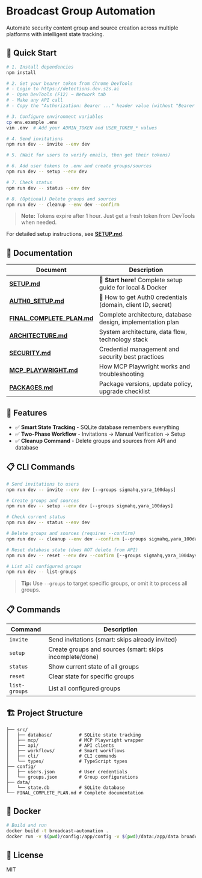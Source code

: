 # Broadcast Group Automation

Automate security content group and source creation across multiple platforms with intelligent state tracking.

## 🚀 Quick Start

```bash
# 1. Install dependencies
npm install

# 2. Get your bearer token from Chrome DevTools
# - Login to https://detections.dev.s2s.ai
# - Open DevTools (F12) → Network tab
# - Make any API call
# - Copy the "Authorization: Bearer ..." header value (without "Bearer ")

# 3. Configure environment variables
cp env.example .env
vim .env  # Add your ADMIN_TOKEN and USER_TOKEN_* values

# 4. Send invitations
npm run dev -- invite --env dev

# 5. (Wait for users to verify emails, then get their tokens)

# 6. Add user tokens to .env and create groups/sources
npm run dev -- setup --env dev

# 7. Check status
npm run dev -- status --env dev

# 8. (Optional) Delete groups and sources
npm run dev -- cleanup --env dev --confirm
```

> **Note:** Tokens expire after 1 hour. Just get a fresh token from DevTools when needed.

For detailed setup instructions, see **[SETUP.md](./SETUP.md)**.

## 📖 Documentation

| Document | Description |
|----------|-------------|
| **[SETUP.md](./SETUP.md)** | 🚀 **Start here!** Complete setup guide for local & Docker |
| **[AUTH0_SETUP.md](./AUTH0_SETUP.md)** | 🔐 How to get Auth0 credentials (domain, client ID, secret) |
| **[FINAL_COMPLETE_PLAN.md](./FINAL_COMPLETE_PLAN.md)** | Complete architecture, database design, implementation plan |
| **[ARCHITECTURE.md](./ARCHITECTURE.md)** | System architecture, data flow, technology stack |
| **[SECURITY.md](./SECURITY.md)** | Credential management and security best practices |
| **[MCP_PLAYWRIGHT.md](./MCP_PLAYWRIGHT.md)** | How MCP Playwright works and troubleshooting |
| **[PACKAGES.md](./PACKAGES.md)** | Package versions, update policy, upgrade checklist |

## 🎯 Features

- ✅ **Smart State Tracking** - SQLite database remembers everything
- ✅ **Two-Phase Workflow** - Invitations → Manual Verification → Setup
- ✅ **Cleanup Command** - Delete groups and sources from API and database

## 📋 CLI Commands

```bash
# Send invitations to users
npm run dev -- invite --env dev [--groups sigmahq,yara_100days]

# Create groups and sources
npm run dev -- setup --env dev [--groups sigmahq,yara_100days]

# Check current status
npm run dev -- status --env dev

# Delete groups and sources (requires --confirm)
npm run dev -- cleanup --env dev --confirm [--groups sigmahq,yara_100days]

# Reset database state (does NOT delete from API)
npm run dev -- reset --env dev --confirm [--groups sigmahq,yara_100days]

# List all configured groups
npm run dev -- list-groups
```

> **Tip:** Use `--groups` to target specific groups, or omit it to process all groups.

## 📋 Commands

| Command | Description |
|---------|-------------|
| `invite` | Send invitations (smart: skips already invited) |
| `setup` | Create groups and sources (smart: skips incomplete/done) |
| `status` | Show current state of all groups |
| `reset` | Clear state for specific groups |
| `list-groups` | List all configured groups |

## 🏗️ Project Structure

```
├── src/
│   ├── database/          # SQLite state tracking
│   ├── mcp/               # MCP Playwright wrapper
│   ├── api/               # API clients
│   ├── workflows/         # Smart workflows
│   ├── cli/               # CLI commands
│   └── types/             # TypeScript types
├── config/
│   ├── users.json         # User credentials
│   └── groups.json        # Group configurations
├── data/
│   └── state.db           # SQLite database
└── FINAL_COMPLETE_PLAN.md # Complete documentation
```

## 🐳 Docker

```bash
# Build and run
docker build -t broadcast-automation .
docker run -v $(pwd)/config:/app/config -v $(pwd)/data:/app/data broadcast-automation invite --env dev
```

## 📝 License

MIT
